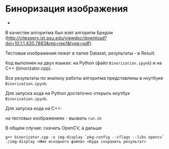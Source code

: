 # Биноризация изображения
-

В качестве алгоритма был взят алгоритм Бредли (http://citeseerx.ist.psu.edu/viewdoc/download?doi=10.1.1.420.7883&rep=rep1&type=pdf).

Тестовые изображения лежат в папке Dataset, результаты - в Result. 

Код выполнен на двух языках: на Python (файл `Binorization.ipynb`) и на С++ (binorizator.cpp).

Все результаты по анализу работы алгоритма представлены в ноутбуке `Binorization.ipynb`.

Для запуска кода на Python достаточно открыть ноутбук `Binorization.ipynb`.

Для запуска кода на C++:
 
на тестовых изображениях - вызвать `run.sh`

В общем случае: скачать OpenCV, а дальше 

```
g++ binorizator.cpp -o img-display `pkg-config --cflags --libs opencv` 
./img-display <Имя исходного файлв> <Куда сохранить результат>
```


